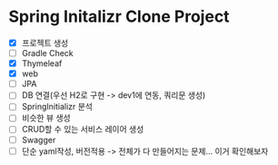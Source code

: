# Spring Initalizr Clone Project

* [X]  프로젝트 생성
* [ ]  Gradle Check
  * [X]  Thymeleaf
  * [X]  web
  * [ ]  JPA
* [ ]  DB 연결(우선 H2로 구현 -> dev1에 연동, 쿼리문 생성)
* [ ]  SpringInitializr 분석
* [ ]  비슷한 뷰 생성
* [ ]  CRUD할 수 있는 서비스 레이어 생성
* [ ]  Swagger
  * [ ]  단순 yaml작성, 버전적용 -> 전체가 다 만들어지는 문제... 이거 확인해보자

